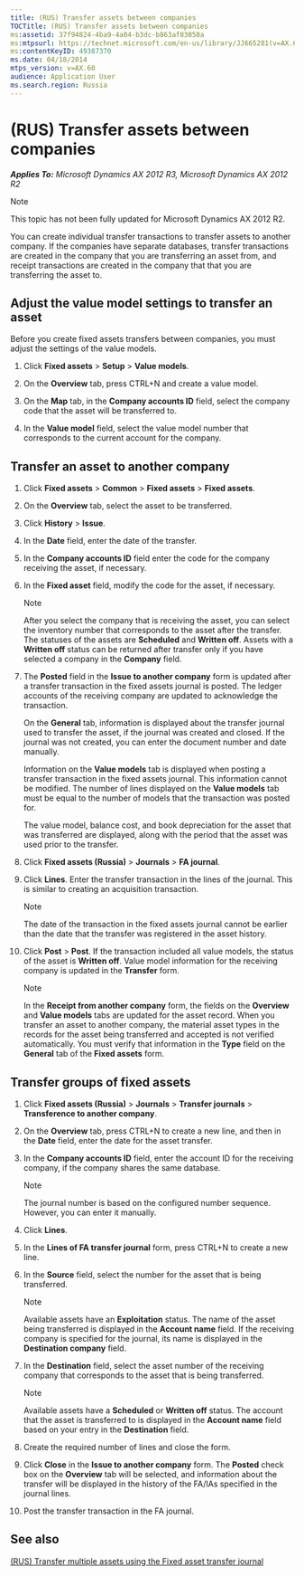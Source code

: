 ```yaml
---
title: (RUS) Transfer assets between companies
TOCTitle: (RUS) Transfer assets between companies
ms:assetid: 37f94824-4ba9-4a04-b3dc-b863af83050a
ms:mtpsurl: https://technet.microsoft.com/en-us/library/JJ665281(v=AX.60)
ms:contentKeyID: 49387370
ms.date: 04/18/2014
mtps_version: v=AX.60
audience: Application User
ms.search.region: Russia
---
```


# (RUS) Transfer assets between companies 


_**Applies To:** Microsoft Dynamics AX 2012 R3, Microsoft Dynamics AX 2012 R2_


> [!NOTE]
> <P>This topic has not been fully updated for Microsoft Dynamics AX 2012 R2.</P>



You can create individual transfer transactions to transfer assets to another company. If the companies have separate databases, transfer transactions are created in the company that you are transferring an asset from, and receipt transactions are created in the company that that you are transferring the asset to.

## Adjust the value model settings to transfer an asset

Before you create fixed assets transfers between companies, you must adjust the settings of the value models.

1.  Click **Fixed assets** \> **Setup** \> **Value models**.

2.  On the **Overview** tab, press CTRL+N and create a value model.

3.  On the **Map** tab, in the **Company accounts ID** field, select the company code that the asset will be transferred to.

4.  In the **Value model** field, select the value model number that corresponds to the current account for the company.

## Transfer an asset to another company

1.  Click **Fixed assets** \> **Common** \> **Fixed assets** \> **Fixed assets**.

2.  On the **Overview** tab, select the asset to be transferred.

3.  Click **History** \> **Issue**.

4.  In the **Date** field, enter the date of the transfer.

5.  In the **Company accounts ID** field enter the code for the company receiving the asset, if necessary.

6.  In the **Fixed asset** field, modify the code for the asset, if necessary.
    

    > [!NOTE]
    > <P>After you select the company that is receiving the asset, you can select the inventory number that corresponds to the asset after the transfer. The statuses of the assets are <STRONG>Scheduled</STRONG> and <STRONG>Written off</STRONG>. Assets with a <STRONG>Written off</STRONG> status can be returned after transfer only if you have selected a company in the <STRONG>Company</STRONG> field.</P>



7.  The **Posted** field in the **Issue to another company** form is updated after a transfer transaction in the fixed assets journal is posted. The ledger accounts of the receiving company are updated to acknowledge the transaction.
    
    On the **General** tab, information is displayed about the transfer journal used to transfer the asset, if the journal was created and closed. If the journal was not created, you can enter the document number and date manually.
    
    Information on the **Value models** tab is displayed when posting a transfer transaction in the fixed assets journal. This information cannot be modified. The number of lines displayed on the **Value models** tab must be equal to the number of models that the transaction was posted for.
    
    The value model, balance cost, and book depreciation for the asset that was transferred are displayed, along with the period that the asset was used prior to the transfer.

8.  Click **Fixed assets (Russia)** \> **Journals** \> **FA journal**.

9.  Click **Lines**. Enter the transfer transaction in the lines of the journal. This is similar to creating an acquisition transaction.
    

    > [!NOTE]
    > <P>The date of the transaction in the fixed assets journal cannot be earlier than the date that the transfer was registered in the asset history.</P>



10. Click **Post** \> **Post**. If the transaction included all value models, the status of the asset is **Written off**. Value model information for the receiving company is updated in the **Transfer** form.
    

    > [!NOTE]
    > <P>In the <STRONG>Receipt from another company</STRONG> form, the fields on the <STRONG>Overview</STRONG> and <STRONG>Value models</STRONG> tabs are updated for the asset record. When you transfer an asset to another company, the material asset types in the records for the asset being transferred and accepted is not verified automatically. You must verify that information in the <STRONG>Type</STRONG> field on the <STRONG>General</STRONG> tab of the <STRONG>Fixed assets</STRONG> form.</P>



## Transfer groups of fixed assets

1.  Click **Fixed assets (Russia)** \> **Journals** \> **Transfer journals** \> **Transference to another company**.

2.  On the **Overview** tab, press CTRL+N to create a new line, and then in the **Date** field, enter the date for the asset transfer.

3.  In the **Company accounts ID** field, enter the account ID for the receiving company, if the company shares the same database.
    

    > [!NOTE]
    > <P>The journal number is based on the configured number sequence. However, you can enter it manually.</P>



4.  Click **Lines**.

5.  In the **Lines of FA transfer journal** form, press CTRL+N to create a new line.

6.  In the **Source** field, select the number for the asset that is being transferred.
    

    > [!NOTE]
    > <P>Available assets have an <STRONG>Exploitation</STRONG> status. The name of the asset being transferred is displayed in the <STRONG>Account name</STRONG> field. If the receiving company is specified for the journal, its name is displayed in the <STRONG>Destination company</STRONG> field.</P>



7.  In the **Destination** field, select the asset number of the receiving company that corresponds to the asset that is being transferred.
    

    > [!NOTE]
    > <P>Available assets have a <STRONG>Scheduled</STRONG> or <STRONG>Written off</STRONG> status. The account that the asset is transferred to is displayed in the <STRONG>Account name</STRONG> field based on your entry in the <STRONG>Destination</STRONG> field.</P>



8.  Create the required number of lines and close the form.

9.  Click **Close** in the **Issue to another company** form. The **Posted** check box on the **Overview** tab will be selected, and information about the transfer will be displayed in the history of the FA/IAs specified in the journal lines.

10. Post the transfer transaction in the FA journal.

## See also

[(RUS) Transfer multiple assets using the Fixed asset transfer journal](rus-transfer-multiple-assets-using-the-fixed-asset-transfer-journal.md)

  


